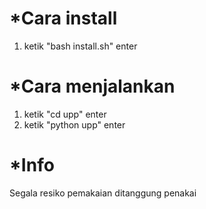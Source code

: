 # *Cara install

1. ketik "bash install.sh" enter

# *Cara menjalankan

1. ketik "cd upp" enter
2. ketik "python upp" enter

# *Info

Segala resiko pemakaian ditanggung penakai
